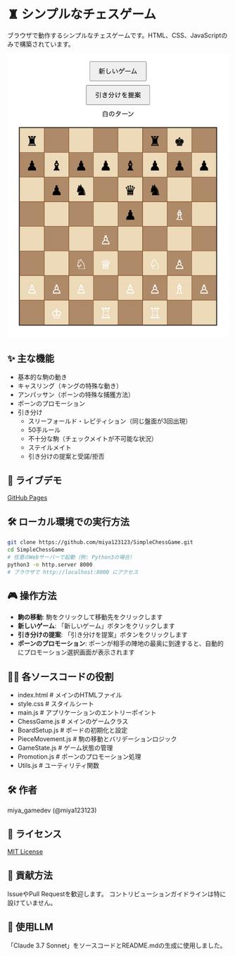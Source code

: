 # ♜ シンプルなチェスゲーム

ブラウザで動作するシンプルなチェスゲームです。HTML、CSS、JavaScriptのみで構築されています。

![チェスゲーム](screenshots/screenshots.png)

## ✨ 主な機能
- 基本的な駒の動き
- キャスリング（キングの特殊な動き）
- アンパッサン（ポーンの特殊な捕獲方法）
- ポーンのプロモーション
- 引き分け
  - スリーフォールド・レピティション（同じ盤面が3回出現）
  - 50手ルール
  - 不十分な駒（チェックメイトが不可能な状況）
  - ステイルメイト
  - 引き分けの提案と受諾/拒否

## 🚀 ライブデモ
[GitHub Pages](https://miya123123.github.io/SimpleChessGame)

## 🛠 ローカル環境での実行方法
```bash
git clone https://github.com/miya123123/SimpleChessGame.git
cd SimpleChessGame
# 任意のWebサーバーで起動（例: Python3の場合）
python3 -m http.server 8000
# ブラウザで http://localhost:8000 にアクセス
```

## 🎮 操作方法
- **駒の移動**: 駒をクリックして移動先をクリックします
- **新しいゲーム**: 「新しいゲーム」ボタンをクリックします
- **引き分けの提案**: 「引き分けを提案」ボタンをクリックします
- **ポーンのプロモーション**: ポーンが相手の陣地の最奥に到達すると、自動的にプロモーション選択画面が表示されます

## 👨‍💻 各ソースコードの役割
- index.html        # メインのHTMLファイル
- style.css         # スタイルシート
- main.js           # アプリケーションのエントリーポイント
- ChessGame.js      # メインのゲームクラス
- BoardSetup.js     # ボードの初期化と設定
- PieceMovement.js  # 駒の移動とバリデーションロジック
- GameState.js      # ゲーム状態の管理
- Promotion.js      # ポーンのプロモーション処理
- Utils.js          # ユーティリティ関数

## 🛠 作者

miya_gamedev (@miya123123)

## 📜 ライセンス

[MIT License](LICENSE)

## 🤝 貢献方法

IssueやPull Requestを歓迎します。
コントリビューションガイドラインは特に設けていません。

## 🤖 使用LLM

「Claude 3.7 Sonnet」をソースコードとREADME.mdの生成に使用しました。

